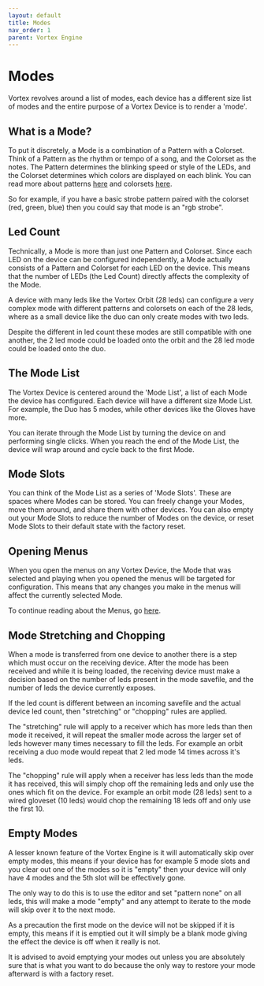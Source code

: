 ```yaml
---
layout: default
title: Modes
nav_order: 1
parent: Vortex Engine
---
```


# Modes

Vortex revolves around a list of modes, each device has a different size list of modes and the entire purpose of a Vortex Device is to render a 'mode'.

## What is a Mode?

To put it discretely, a Mode is a combination of a Pattern with a Colorset. Think of a Pattern as the rhythm or tempo of a song, and the Colorset as the notes. The Pattern determines the blinking speed or style of the LEDs, and the Colorset determines which colors are displayed on each blink. You can read more about patterns [here](patterns.html) and colorsets [here](colorsets.html).

So for example, if you have a basic strobe pattern paired with the colorset (red, green, blue) then you could say that mode is an "rgb strobe".

## Led Count

Technically, a Mode is more than just one Pattern and Colorset. Since each LED on the device can be configured independently, a Mode actually consists of a Pattern and Colorset for each LED on the device. This means that the number of LEDs (the Led Count) directly affects the complexity of the Mode.

A device with many leds like the Vortex Orbit (28 leds) can configure a very complex mode with different patterns and colorsets on each of the 28 leds, where as a small device like the duo can only create modes with two leds.

Despite the different in led count these modes are still compatible with one another, the 2 led mode could be loaded onto the orbit and the 28 led mode could be loaded onto the duo.

## The Mode List

The Vortex Device is centered around the 'Mode List', a list of each Mode the device has configured. Each device will have a different size Mode List. For example, the Duo has 5 modes, while other devices like the Gloves have more.

You can iterate through the Mode List by turning the device on and performing single clicks. When you reach the end of the Mode List, the device will wrap around and cycle back to the first Mode.

## Mode Slots

You can think of the Mode List as a series of 'Mode Slots'. These are spaces where Modes can be stored. You can freely change your Modes, move them around, and share them with other devices. You can also empty out your Mode Slots to reduce the number of Modes on the device, or reset Mode Slots to their default state with the factory reset.

## Opening Menus

When you open the menus on any Vortex Device, the Mode that was selected and playing when you opened the menus will be targeted for configuration. This means that any changes you make in the menus will affect the currently selected Mode.

To continue reading about the Menus, go [here](menus.html).

## Mode Stretching and Chopping

When a mode is transferred from one device to another there is a step which must occur on the receiving device. After the mode has been received and while it is being loaded, the receiving device must make a decision based on the number of leds present in the mode savefile, and the number of leds the device currently exposes.

If the led count is different between an incoming savefile and the actual device led count, then "stretching" or "chopping" rules are applied.

The "stretching" rule will apply to a receiver which has more leds than then mode it received, it will repeat the smaller mode across the larger set of leds however many times necessary to fill the leds. For example an orbit receiving a duo mode would repeat that 2 led mode 14 times across it's leds.

The "chopping" rule will apply when a receiver has less leds than the mode it has received, this will simply chop off the remaining leds and only use the ones which fit on the device.  For example an orbit mode (28 leds) sent to a wired gloveset (10 leds) would chop the remaining 18 leds off and only use the first 10.

## Empty Modes

A lesser known feature of the Vortex Engine is it will automatically skip over empty modes, this means if your device has for example 5 mode slots and you clear out one of the modes so it is "empty" then your device will only have 4 modes and the 5th slot will be effectively gone.

The only way to do this is to use the editor and set "pattern none" on all leds, this will make a mode "empty" and any attempt to iterate to the mode will skip over it to the next mode.

As a precaution the first mode on the device will not be skipped if it is empty, this means if it is emptied out it will simply be a blank mode giving the effect the device is off when it really is not.

It is advised to avoid emptying your modes out unless you are absolutely sure that is what you want to do because the only way to restore your mode afterward is with a factory reset.

